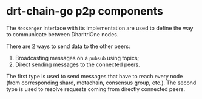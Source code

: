 # drt-chain-go p2p components

The `Messenger` interface with its implementation are 
used to define the way to communicate between DharitriOne nodes. 

There are 2 ways to send data to the other peers:
1. Broadcasting messages on a `pubsub` using topics;
2. Direct sending messages to the connected peers.

The first type is used to send messages that have to reach every node 
(from corresponding shard, metachain, consensus group, etc.). The second type is
used to resolve requests coming from directly connected peers. 
